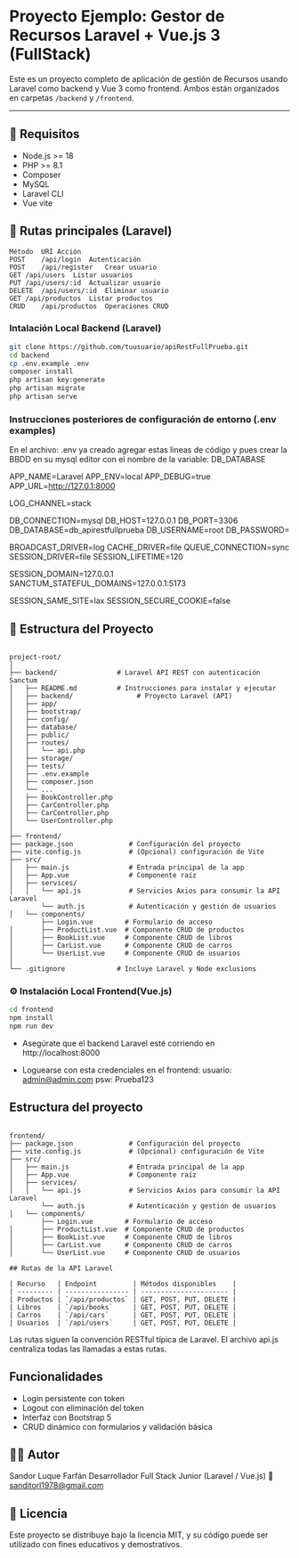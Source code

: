# Proyecto Ejemplo: Gestor de Recursos Laravel + Vue.js 3 (FullStack)

Este es un proyecto completo de aplicación de gestión de Recursos usando Laravel como backend y Vue 3 como frontend. Ambos están organizados en carpetas `/backend` y `/frontend`.

---

## 🚀 Requisitos

- Node.js >= 18
- PHP >= 8.1
- Composer
- MySQL
- Laravel CLI
- Vue vite

## 🧪 Rutas principales (Laravel)

```
Método	URI	Acción
POST	/api/login	Autenticación
POST	/api/register	Crear usuario
GET	/api/users	Listar usuarios
PUT	/api/users/:id	Actualizar usuario
DELETE	/api/users/:id	Eliminar usuario
GET	/api/productos	Listar productos
CRUD	/api/productos	Operaciones CRUD

```

### Intalación Local Backend (Laravel)

```bash
git clone https://github.com/tuusuario/apiRestFullPrueba.git
cd backend
cp .env.example .env
composer install
php artisan key:generate
php artisan migrate 
php artisan serve
```

### Instrucciones posteriores de configuración de entorno (.env examples)

En el archivo: .env ya creado agregar estas lineas de código y pues crear la BBDD en su mysql editor con el nombre de la variable: DB_DATABASE

APP_NAME=Laravel
APP_ENV=local
APP_DEBUG=true
APP_URL=http://127.0.1:8000

LOG_CHANNEL=stack

DB_CONNECTION=mysql
DB_HOST=127.0.0.1
DB_PORT=3306
DB_DATABASE=db_apirestfullprueba
DB_USERNAME=root
DB_PASSWORD=

BROADCAST_DRIVER=log
CACHE_DRIVER=file
QUEUE_CONNECTION=sync
SESSION_DRIVER=file
SESSION_LIFETIME=120

SESSION_DOMAIN=127.0.0.1
SANCTUM_STATEFUL_DOMAINS=127.0.0.1:5173

SESSION_SAME_SITE=lax
SESSION_SECURE_COOKIE=false    

## 📂 Estructura del Proyecto

```

project-root/
│
├── backend/               # Laravel API REST con autenticación Sanctum
│   ├── README.md          # Instrucciones para instalar y ejecutar
│   ├── backend/                # Proyecto Laravel (API)
│   ├── app/
│   ├── bootstrap/
│   ├── config/
│   ├── database/
│   ├── public/
│   ├── routes/
│   │   └── api.php
│   ├── storage/
│   ├── tests/
│   ├── .env.example
│   ├── composer.json
│   └── ...
│   ├── BookController.php
│   ├── CarController.php
│   ├── CarController.php
│   └── UserController.php
│
├── frontend/
├── package.json              # Configuración del proyecto
├── vite.config.js            # (Opcional) configuración de Vite
├── src/
│   ├── main.js               # Entrada principal de la app
│   ├── App.vue               # Componente raíz
│   ├── services/
│   │   └── api.js            # Servicios Axios para consumir la API Laravel
        └── auth.js           # Autenticación y gestión de usuarios
│   └── components/
        ├── Login.vue        # Formulario de acceso
│       ├── ProductList.vue  # Componente CRUD de productos
│       ├── BookList.vue     # Componente CRUD de libros
│       ├── CarList.vue      # Componente CRUD de carros
│       └── UserList.vue     # Componente CRUD de usuarios
│
└── .gitignore             # Incluye Laravel y Node exclusions

```

### ⚙️ Instalación Local Frontend(Vue.js)

```bash
cd frontend
npm install
npm run dev

```

- Asegúrate que el backend Laravel esté corriendo en http://localhost:8000

- Loguearse con esta credenciales en el frontend:
        usuario: admin@admin.com
        psw: Prueba123


## Estructura del proyecto

```

frontend/
├── package.json              # Configuración del proyecto
├── vite.config.js            # (Opcional) configuración de Vite
├── src/
│   ├── main.js               # Entrada principal de la app
│   ├── App.vue               # Componente raíz
│   ├── services/
│   │   └── api.js            # Servicios Axios para consumir la API Laravel
        └── auth.js           # Autenticación y gestión de usuarios
│   └── components/
        ├── Login.vue        # Formulario de acceso
│       ├── ProductList.vue  # Componente CRUD de productos
│       ├── BookList.vue     # Componente CRUD de libros
│       ├── CarList.vue      # Componente CRUD de carros
│       └── UserList.vue     # Componente CRUD de usuarios

## Rutas de la API Laravel

| Recurso   | Endpoint         | Métodos disponibles    |
| --------- | ---------------- | ---------------------- |
| Productos | `/api/productos` | GET, POST, PUT, DELETE |
| Libros    | `/api/books`     | GET, POST, PUT, DELETE |
| Carros    | `/api/cars`      | GET, POST, PUT, DELETE |
| Usuarios  | `/api/users`     | GET, POST, PUT, DELETE |

```

Las rutas siguen la convención RESTful típica de Laravel. El archivo api.js centraliza todas las llamadas a estas rutas.

## Funcionalidades

- Login persistente con token
- Logout con eliminación del token
- Interfaz con Bootstrap 5
- CRUD dinámico con formularios y validación básica

## 🧑‍💼 Autor

Sandor Luque Farfán
Desarrollador Full Stack Junior (Laravel / Vue.js)
📧 sanditorl1978@gmail.com

## 🏁 Licencia

Este proyecto se distribuye bajo la licencia MIT, y su código puede ser utilizado con fines educativos y demostrativos.







